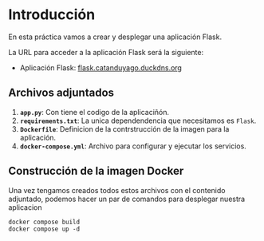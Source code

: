 # Introducción

En esta práctica vamos a crear y desplegar una aplicación Flask.

La URL para acceder a la aplicación Flask será la siguiente:

- Aplicación Flask: [flask.catanduyago.duckdns.org](http://flask.catanduyago.duckdns.org)

## Archivos adjuntados

1. **`app.py`**: Con tiene el codigo de la aplicaciñón.
2. **`requirements.txt`**: La unica dependendencia que necesitamos es `Flask`.
3. **`Dockerfile`**: Definicion de la contrstrucción de la imagen para la aplicación.
4. **`docker-compose.yml`**: Archivo para configurar y ejecutar los servicios.

## Construcción de la imagen Docker

Una vez tengamos creados todos estos archivos con el contenido adjuntado, podemos hacer un par de comandos para desplegar nuestra aplicacion

```
docker compose build
docker compose up -d
```

